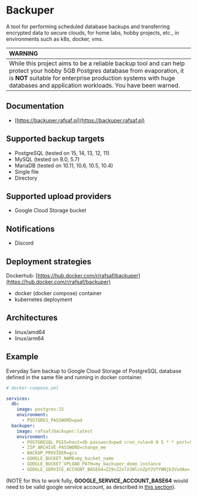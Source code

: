 # Backuper

A tool for performing scheduled database backups and transferring encrypted data to secure clouds, for home labs, hobby projects, etc., in environments such as k8s, docker, vms.

| WARNING                                                                                                                                                                                                                                                    |
| :--------------------------------------------------------------------------------------------------------------------------------------------------------------------------------------------------------------------------------------------------------- |
| While this project aims to be a reliable backup tool and can help protect your hobby 5GB Postgres database from evaporation, it is **NOT** suitable for enterprise production systems with huge databases and application workloads. You have been warned. |

## Documentation
- [https://backuper.rafsaf.pl](https://backuper.rafsaf.pl)

## Supported backup targets

- PostgreSQL (tested on 15, 14, 13, 12, 11)
- MySQL (tested on 8.0, 5.7)
- MariaDB (tested on 10.11, 10.6, 10.5, 10.4)
- Single file
- Directory

## Supported upload providers

- Google Cloud Storage bucket

## Notifications

- Discord

## Deployment strategies

Dockerhub: [https://hub.docker.com/r/rafsaf/backuper](https://hub.docker.com/r/rafsaf/backuper)

- docker (docker compose) container
- kubernetes deployment

## Architectures

- linux/amd64
- linux/arm64

## Example

Everyday 5am backup to Google Cloud Storage of PostgreSQL database defined in the same file and running in docker container.

```yml
# docker-compose.yml

services:
  db:
    image: postgres:15
    environment:
      - POSTGRES_PASSWORD=pwd
  backuper:
    image: rafsaf/backuper:latest
    environment:
      - POSTGRESQL_PG15=host=db password=pwd cron_rule=0 0 5 * * port=5432
      - ZIP_ARCHIVE_PASSWORD=change_me
      - BACKUP_PROVIDER=gcs
      - GOOGLE_BUCKET_NAME=my_bucket_name
      - GOOGLE_BUCKET_UPLOAD_PATH=my_backuper_demo_instance
      - GOOGLE_SERVICE_ACCOUNT_BASE64=Z29vZ2xlX3NlcnZpY2VfYWNjb3VudAo=

```

(NOTE for this to work fully, **GOOGLE_SERVICE_ACCOUNT_BASE64** would need to be valid google service account, as described in [this section](https://backuper.rafsaf.pl/providers/google_cloud_storage/#google_service_account_base64)).


<br>
<br>